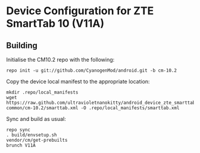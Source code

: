 Device Configuration for ZTE SmartTab 10 (V11A)
===============

Building
---------------

Initialise the CM10.2 repo with the following:

    repo init -u git://github.com/CyanogenMod/android.git -b cm-10.2

Copy the device local manifest to the appropriate location:

	mkdir .repo/local_manifests
	wget https://raw.github.com/ultravioletnanokitty/android_device_zte_smarttab-common/cm-10.2/smarttab.xml -O .repo/local_manifests/smarttab.xml
	
Sync and build as usual:

	repo sync
	. build/envsetup.sh
	vendor/cm/get-prebuilts
	brunch V11A

